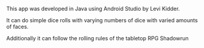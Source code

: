 This app was developed in Java using Android Studio by Levi Kidder.


It can do simple dice rolls with varying numbers of dice with varied amounts of faces. 

Additionally it can follow the rolling rules of the tabletop RPG Shadowrun


